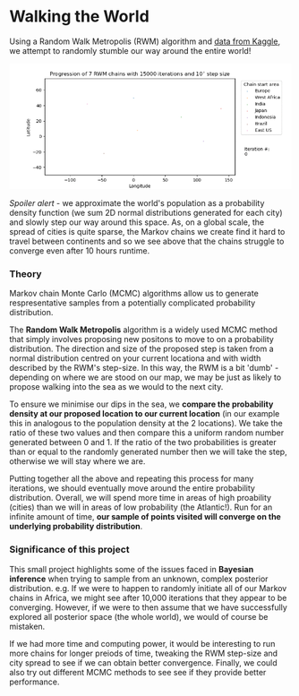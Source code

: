 # Walking the World

Using a Random Walk Metropolis (RWM) algorithm and [data from Kaggle](https://www.kaggle.com/max-mind/world-cities-database), we attempt to randomly stumble our way around the entire world!

![](RWM_example_chain_animation.gif)

*Spoiler alert* - we approximate the world's population as a probability density function (we sum 2D normal distributions generated for each city) and slowly step our way around this space. As, on a global scale, the spread of cities is quite sparse, the Markov chains we create find it hard to travel between continents and so we see above that the chains struggle to converge even after 10 hours runtime. 

### Theory

Markov chain Monte Carlo (MCMC) algorithms allow us to generate respresentative samples from a potentially complicated probability distribution.

The **Random Walk Metropolis** algorithm is a widely used MCMC method that simply involves proposing new positons to move to on a probability distribution. The direction and size of the proposed step is taken from a normal distribution centred on your current locationa and with width described by the RWM's step-size. In this way, the RWM is a bit 'dumb' - depending on where we are stood on our map, we may be just as likely to propose walking into the sea as we would to the next city.

To ensure we minimise our dips in the sea, we **compare the probability density at our proposed location to our current location** (in our example this in analogous to the population density at the 2 locations). We take the ratio of these two values and then compare this a uniform random number generated between 0 and 1. If the ratio of the two probabilities is greater than or equal to the randomly generated number then we will take the step, otherwise we will stay where we are.

Putting together all the above and repeating this process for many iterations, we should eventually move around the entire probability distribution. Overall, we will spend more time in areas of high proability (cities) than we will in areas of low probability (the Atlantic!). Run for an infinite amount of time, **our sample of points visited will converge on the underlying probability distribution**.

### Significance of this project

This small project highlights some of the issues faced in **Bayesian inference** when trying to sample from an unknown, complex posterior distribution. e.g. If we were to happen to randomly initiate all of our Markov chains in Africa, we might see after 10,000 iterations that they appear to be converging. However, if we were to then assume that we have successfully explored all posterior space (the whole world), we would of course be mistaken.

If we had more time and computing power, it would be interesting to run more chains for longer preiods of time, tweaking the RWM step-size and city spread to see if we can obtain better convergence. Finally, we could also try out different MCMC methods to see see if they provide better performance.
